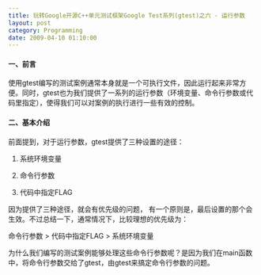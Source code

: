 ```yaml
---
title: 玩转Google开源C++单元测试框架Google Test系列(gtest)之六 - 运行参数
layout: post
category: Programming
date: 2009-04-10 01:10:00
---
```


#### 一、前言

使用gtest编写的测试案例通常本身就是一个可执行文件，因此运行起来非常方便。同时，gtest也为我们提供了一系列的运行参数（环境变量、命令行参数或代码里指定），使得我们可以对案例的执行进行一些有效的控制。

#### 二、基本介绍

前面提到，对于运行参数，gtest提供了三种设置的途径：

1. 系统环境变量

2. 命令行参数

3. 代码中指定FLAG

因为提供了三种途径，就会有优先级的问题， 有一个原则是，最后设置的那个会生效。不过总结一下，通常情况下，比较理想的优先级为：

命令行参数 &gt; 代码中指定FLAG &gt; 系统环境变量

为什么我们编写的测试案例能够处理这些命令行参数呢？是因为我们在main函数中，将命令行参数交给了gtest，由gtest来搞定命令行参数的问题。

<div class="cnblogs_code"><!--

Code highlighting produced by Actipro CodeHighlighter (freeware)

http://www.CodeHighlighter.com/

--><span style="color: #0000ff;">int</span><span style="color: #000000;">&nbsp;_tmain(</span><span style="color: #0000ff;">int</span><span style="color: #000000;">&nbsp;argc,&nbsp;_TCHAR</span><span style="color: #000000;">*</span><span style="color: #000000;">&nbsp;argv[])

{

&nbsp;&nbsp;&nbsp;&nbsp;testing::InitGoogleTest(</span><span style="color: #000000;">&amp;</span><span style="color: #000000;">argc,&nbsp;argv);

&nbsp;&nbsp;&nbsp;&nbsp;</span><span style="color: #0000ff;">return</span><span style="color: #000000;">&nbsp;RUN_ALL_TESTS();

}</span></div>

&nbsp;

这样，我们就拥有了接收和响应gtest命令行参数的能力。如果需要在代码中指定FLAG，可以使用testing::GTEST_FLAG这个宏来设置。比如相对于命令行参数--gtest_output，可以使用testing::GTEST_FLAG(output) = "xml:";来设置。注意到了，不需要加--gtest前缀了。同时，推荐将这句放置InitGoogleTest之前，这样就可以使得对于同样的参数，命令行参数优先级高于代码中指定。

<div class="cnblogs_code"><!--

Code highlighting produced by Actipro CodeHighlighter (freeware)

http://www.CodeHighlighter.com/

--><span style="color: #0000ff;">int</span><span style="color: #000000;">&nbsp;_tmain(</span><span style="color: #0000ff;">int</span><span style="color: #000000;">&nbsp;argc,&nbsp;_TCHAR</span><span style="color: #000000;">*</span><span style="color: #000000;">&nbsp;argv[])

{

&nbsp;&nbsp;&nbsp;&nbsp;testing::GTEST_FLAG(output)&nbsp;</span><span style="color: #000000;">=</span><span style="color: #000000;">&nbsp;</span><span style="color: #800000;">"</span><span style="color: #800000;">xml:</span><span style="color: #800000;">"</span><span style="color: #000000;">;

&nbsp;&nbsp;&nbsp;&nbsp;testing::InitGoogleTest(</span><span style="color: #000000;">&amp;</span><span style="color: #000000;">argc,&nbsp;argv);

&nbsp;&nbsp;&nbsp;&nbsp;</span><span style="color: #0000ff;">return</span><span style="color: #000000;">&nbsp;RUN_ALL_TESTS();

}</span></div>

&nbsp;

最后再来说下第一种设置方式-系统环境变量。如果需要gtest的设置系统环境变量，必须注意的是：

1. 系统环境变量全大写，比如对于--gtest_output，响应的系统环境变量为：GTEST_OUTPUT

2.&nbsp; 有一个命令行参数例外，那就是--gtest_list_tests，它是不接受系统环境变量的。（只是用来罗列测试案例名称）

#### 三、参数列表

了解了上面的内容，我这里就直接将所有命令行参数总结和罗列一下。如果想要获得详细的命令行说明，直接运行你的案例，输入命令行参数：/? 或 --help 或 -help

 1. 测试案例集合

<table width="1019">
     <tr>
         <td style="border: 1px solid #aaaaaa; padding: 5px;">**命令行参数** </td>
         <td style="border: 1px solid #aaaaaa; padding: 5px;"> **说明** </td>
     </tr>
     <tr>
         <td style="border: 1px solid #aaaaaa; padding: 5px;">--gtest_list_tests</td>
         <td style="border: 1px solid #aaaaaa; padding: 5px;">使用这个参数时，将不会执行里面的测试案例，而是输出一个案例的列表。

         </td>
     </tr>
     <tr>
         <td style="border: 1px solid #aaaaaa; padding: 5px;">--gtest_filter</td>
         <td style="border: 1px solid #aaaaaa; padding: 5px;">

对执行的测试案例进行过滤，支持通配符

?&nbsp;&nbsp;&nbsp; 单个字符

*&nbsp;&nbsp;&nbsp; 任意字符

- &nbsp;&nbsp; 排除，如，-a 表示除了a

:&nbsp;&nbsp;&nbsp; 取或，如，a:b 表示a或b

比如下面的例子：

./foo_test 没有指定过滤条件，运行所有案例

         ./foo_test --gtest_filter=* 使用通配符*，表示运行所有案例

         ./foo_test --gtest_filter=FooTest.* 运行所有&#8220;测试案例名称(testcase_name)&#8221;为FooTest的案例

         ./foo_test --gtest_filter=*Null*:*Constructor* 运行所有&#8220;测试案例名称(testcase_name)&#8221;或&#8220;测试名称(test_name)&#8221;包含Null或Constructor的案例。

         ./foo_test --gtest_filter=-*DeathTest.* 运行所有非死亡测试案例。

         ./foo_test --gtest_filter=FooTest.*-FooTest.Bar 运行所有&#8220;测试案例名称(testcase_name)&#8221;为FooTest的案例，但是除了FooTest.Bar这个案例

         </td>
     </tr>
     <tr>
         <td style="border: 1px solid #aaaaaa; padding: 5px;">--gtest_also_run_disabled_tests</td>
         <td style="border: 1px solid #aaaaaa; padding: 5px;">

执行案例时，同时也执行被置为无效的测试案例。关于设置测试案例无效的方法为：

在测试案例名称或测试名称中添加<a name="Temporarily_Disabling_Tests">DISABLED前缀，比如：</a>

         <div class="cnblogs_code"><!--

         Code highlighting produced by Actipro CodeHighlighter (freeware)

         http://www.CodeHighlighter.com/

         --><span style="color: #008000;">//</span><span style="color: #008000;">&nbsp;Tests&nbsp;that&nbsp;Foo&nbsp;does&nbsp;Abc.</span><span style="color: #008000;">

         </span><span style="color: #000000;">TEST(FooTest,&nbsp;DISABLED_DoesAbc)&nbsp;{&nbsp;![](http://www.cnblogs.com/Images/dot.gif)&nbsp;}

         </span><span style="color: #0000ff;">class</span><span style="color: #000000;">&nbsp;DISABLED_BarTest&nbsp;:&nbsp;</span><span style="color: #0000ff;">public</span><span style="color: #000000;">&nbsp;testing::Test&nbsp;{&nbsp;![](http://www.cnblogs.com/Images/dot.gif)&nbsp;};

         </span><span style="color: #008000;">//</span><span style="color: #008000;">&nbsp;Tests&nbsp;that&nbsp;Bar&nbsp;does&nbsp;Xyz.</span><span style="color: #008000;">

         </span><span style="color: #000000;">TEST_F(DISABLED_BarTest,&nbsp;DoesXyz)&nbsp;{&nbsp;![](http://www.cnblogs.com/Images/dot.gif)&nbsp;}</span></div>
         </td>
     </tr>
     <tr>
         <td style="border: 1px solid #aaaaaa; padding: 5px;">--gtest_repeat=[COUNT]</td>
         <td style="border: 1px solid #aaaaaa; padding: 5px;">

设置案例重复运行次数，非常棒的功能！比如：

--gtest_repeat=1000 &nbsp;&nbsp; &nbsp; 重复执行1000次，即使中途出现错误。

         --gtest_repeat=-1 &nbsp;&nbsp;&nbsp;&nbsp;&nbsp;&nbsp;&nbsp;&nbsp; 无限次数执行。。。。

         --gtest_repeat=1000 --gtest_break_on_failure &nbsp;&nbsp;&nbsp; 重复执行1000次，并且在第一个错误发生时立即停止。这个功能对调试非常有用。

         --gtest_repeat=1000 --gtest_filter=FooBar &nbsp;&nbsp;&nbsp; 重复执行1000次测试案例名称为FooBar的案例。

         </td>
     </tr>
</table>

&nbsp;

2. 测试案例输出

<table width="1019">
     <tr>
         <td style="border: 1px solid #aaaaaa; padding: 5px;">**命令行参数** </td>
         <td style="border: 1px solid #aaaaaa; padding: 5px;"> **说明** </td>
     </tr>
     <tr>
         <td style="border: 1px solid #aaaaaa; padding: 5px;">--gtest_color=(yes|no|auto)</td>
         <td style="border: 1px solid #aaaaaa; padding: 5px;">输出命令行时是否使用一些五颜六色的颜色。默认是auto。

         </td>
     </tr>
     <tr>
         <td style="border: 1px solid #aaaaaa; padding: 5px;">--gtest_print_time</td>
         <td style="border: 1px solid #aaaaaa; padding: 5px;">输出命令行时是否打印每个测试案例的执行时间。默认是不打印的。

         </td>
     </tr>
     <tr>
         <td style="border: 1px solid #aaaaaa; padding: 5px;">--gtest_output=xml[:DIRECTORY_PATH\|:FILE_PATH]</td>
         <td style="border: 1px solid #aaaaaa; padding: 5px;">

将测试结果输出到一个xml中。

1.--gtest_output=xml: &nbsp;&nbsp; 不指定输出路径时，默认为案例当前路径。

2.--gtest_output=xml:d:\ 指定输出到某个目录 

3.--gtest_output=xml:d:\foo.xml 指定输出到d:\foo.xml

如果不是指定了特定的文件路径，gtest每次输出的报告不会覆盖，而会以数字后缀的方式创建。xml的输出内容后面介绍吧。 

         </td>
     </tr>
</table>

&nbsp;

3. 对案例的异常处理

<table width="1019">
     <tr>
         <td style="border: 1px solid #aaaaaa; padding: 5px;">**命令行参数** </td>
         <td style="border: 1px solid #aaaaaa; padding: 5px;"> **说明** </td>
     </tr>
     <tr>
         <td style="border: 1px solid #aaaaaa; padding: 5px;">--gtest_break_on_failure</td>
         <td style="border: 1px solid #aaaaaa; padding: 5px;">调试模式下，当案例失败时停止，方便调试

         </td>
     </tr>
     <tr>
         <td style="border: 1px solid #aaaaaa; padding: 5px;">--gtest_throw_on_failure</td>
         <td style="border: 1px solid #aaaaaa; padding: 5px;">当案例失败时以C++异常的方式抛出

         </td>
     </tr>
     <tr>
         <td style="border: 1px solid #aaaaaa; padding: 5px;">--gtest_catch_exceptions</td>
         <td style="border: 1px solid #aaaaaa; padding: 5px;">

是否捕捉异常。gtest默认是不捕捉异常的，因此假如你的测试案例抛了一个异常，很可能会弹出一个对话框，这非常的不友好，同时也阻碍了测试案例的运行。如果想不弹这个框，可以通过设置这个参数来实现。如将--gtest_catch_exceptions设置为一个非零的数。

注意：这个参数只在Windows下有效。

</td>
     </tr>
</table>

#### 四、XML报告输出格式
<div class="cnblogs_code"><!--

Code highlighting produced by Actipro CodeHighlighter (freeware)
http://www.CodeHighlighter.com/

--><span style="color: #0000ff;">&lt;?</span><span style="color: #ff00ff;">xml&nbsp;version="1.0"&nbsp;encoding="UTF-8"</span><span style="color: #0000ff;">?&gt;</span><span style="color: #000000;">
</span><span style="color: #0000ff;">&lt;</span><span style="color: #800000;">testsuites&nbsp;</span><span style="color: #ff0000;">tests</span><span style="color: #0000ff;">="3"</span><span style="color: #ff0000;">&nbsp;failures</span><span style="color: #0000ff;">="1"</span><span style="color: #ff0000;">&nbsp;errors</span><span style="color: #0000ff;">="0"</span><span style="color: #ff0000;">&nbsp;time</span><span style="color: #0000ff;">="35"</span><span style="color: #ff0000;">&nbsp;name</span><span style="color: #0000ff;">="AllTests"</span><span style="color: #0000ff;">&gt;</span><span style="color: #000000;">
&nbsp;&nbsp;</span><span style="color: #0000ff;">&lt;</span><span style="color: #800000;">testsuite&nbsp;</span><span style="color: #ff0000;">name</span><span style="color: #0000ff;">="MathTest"</span><span style="color: #ff0000;">&nbsp;tests</span><span style="color: #0000ff;">="2"</span><span style="color: #ff0000;">&nbsp;failures</span><span style="color: #0000ff;">="1"</span><span style="color: #ff0000;">*&nbsp;errors</span><span style="color: #0000ff;">="0"</span><span style="color: #ff0000;">&nbsp;time</span><span style="color: #0000ff;">="15"</span><span style="color: #0000ff;">&gt;</span><span style="color: #000000;">
&nbsp;&nbsp;&nbsp;&nbsp;</span><span style="color: #0000ff;">&lt;</span><span style="color: #800000;">testcase&nbsp;</span><span style="color: #ff0000;">name</span><span style="color: #0000ff;">="Addition"</span><span style="color: #ff0000;">&nbsp;status</span><span style="color: #0000ff;">="run"</span><span style="color: #ff0000;">&nbsp;time</span><span style="color: #0000ff;">="7"</span><span style="color: #ff0000;">&nbsp;classname</span><span style="color: #0000ff;">=""</span><span style="color: #0000ff;">&gt;</span><span style="color: #000000;">
&nbsp;&nbsp;&nbsp;&nbsp;&nbsp;&nbsp;</span><span style="color: #0000ff;">&lt;</span><span style="color: #800000;">failure&nbsp;</span><span style="color: #ff0000;">message</span><span style="color: #0000ff;">="Value&nbsp;of:&nbsp;add(1,&nbsp;1)
&nbsp;Actual:&nbsp;3
Expected:&nbsp;2"</span><span style="color: #ff0000;">&nbsp;type</span><span style="color: #0000ff;">=""</span><span style="color: #0000ff;">/&gt;</span><span style="color: #000000;">
&nbsp;&nbsp;&nbsp;&nbsp;&nbsp;&nbsp;</span><span style="color: #0000ff;">&lt;</span><span style="color: #800000;">failure&nbsp;</span><span style="color: #ff0000;">message</span><span style="color: #0000ff;">="Value&nbsp;of:&nbsp;add(1,&nbsp;-1)
&nbsp;Actual:&nbsp;1
Expected:&nbsp;0"</span><span style="color: #ff0000;">&nbsp;type</span><span style="color: #0000ff;">=""</span><span style="color: #0000ff;">/&gt;</span><span style="color: #000000;">
&nbsp;&nbsp;&nbsp;&nbsp;</span><span style="color: #0000ff;">&lt;/</span><span style="color: #800000;">testcase</span><span style="color: #0000ff;">&gt;</span><span style="color: #000000;">
&nbsp;&nbsp;&nbsp;&nbsp;</span><span style="color: #0000ff;">&lt;</span><span style="color: #800000;">testcase&nbsp;</span><span style="color: #ff0000;">name</span><span style="color: #0000ff;">="Subtraction"</span><span style="color: #ff0000;">&nbsp;status</span><span style="color: #0000ff;">="run"</span><span style="color: #ff0000;">&nbsp;time</span><span style="color: #0000ff;">="5"</span><span style="color: #ff0000;">&nbsp;classname</span><span style="color: #0000ff;">=""</span><span style="color: #0000ff;">&gt;</span><span style="color: #000000;">
&nbsp;&nbsp;&nbsp;&nbsp;</span><span style="color: #0000ff;">&lt;/</span><span style="color: #800000;">testcase</span><span style="color: #0000ff;">&gt;</span><span style="color: #000000;">
&nbsp;&nbsp;</span><span style="color: #0000ff;">&lt;/</span><span style="color: #800000;">testsuite</span><span style="color: #0000ff;">&gt;</span><span style="color: #000000;">
&nbsp;&nbsp;</span><span style="color: #0000ff;">&lt;</span><span style="color: #800000;">testsuite&nbsp;</span><span style="color: #ff0000;">name</span><span style="color: #0000ff;">="LogicTest"</span><span style="color: #ff0000;">&nbsp;tests</span><span style="color: #0000ff;">="1"</span><span style="color: #ff0000;">&nbsp;failures</span><span style="color: #0000ff;">="0"</span><span style="color: #ff0000;">&nbsp;errors</span><span style="color: #0000ff;">="0"</span><span style="color: #ff0000;">&nbsp;time</span><span style="color: #0000ff;">="5"</span><span style="color: #0000ff;">&gt;</span><span style="color: #000000;">
&nbsp;&nbsp;&nbsp;&nbsp;</span><span style="color: #0000ff;">&lt;</span><span style="color: #800000;">testcase&nbsp;</span><span style="color: #ff0000;">name</span><span style="color: #0000ff;">="NonContradiction"</span><span style="color: #ff0000;">&nbsp;status</span><span style="color: #0000ff;">="run"</span><span style="color: #ff0000;">&nbsp;time</span><span style="color: #0000ff;">="5"</span><span style="color: #ff0000;">&nbsp;classname</span><span style="color: #0000ff;">=""</span><span style="color: #0000ff;">&gt;</span><span style="color: #000000;">
&nbsp;&nbsp;&nbsp;&nbsp;</span><span style="color: #0000ff;">&lt;/</span><span style="color: #800000;">testcase</span><span style="color: #0000ff;">&gt;</span><span style="color: #000000;">
&nbsp;&nbsp;</span><span style="color: #0000ff;">&lt;/</span><span style="color: #800000;">testsuite</span><span style="color: #0000ff;">&gt;</span><span style="color: #000000;">
</span><span style="color: #0000ff;">&lt;/</span><span style="color: #800000;">testsuites</span><span style="color: #0000ff;">&gt;</span></div>

从报告里可以看出，我们之前在TEST等宏中定义的测试案例名称(testcase_name)在xml测试报告中其实是一个testsuite name，而宏中的测试名称(test_name)在xml测试报告中是一个testcase name，概念上似乎有点混淆，就看你怎么看吧。

 当检查点通过时，不会输出任何检查点的信息。当检查点失败时，会有详细的失败信息输出来failure节点。

在我使用过程中发现一个问题，当我同时设置了--gtest_filter参数时，输出的xml报告中还是会包含所有测试案例的信息，只不过那些不被执行的测试案例的status值为&#8220;notrun&#8221;。而我之前认为的输出的xml报告应该只包含我需要运行的测试案例的信息。不知是否可提供一个只输出需要执行的测试案例的xml报告。因为当我需要在1000个案例中执行其中1个案例时，在报告中很难找到我运行的那个案例，虽然可以查找，但还是很麻烦。

#### 五、总结 

本篇主要介绍了gtest案例执行时提供的一些参数的使用方法，这些参数都非常有用。在实际编写gtest测试案例时肯定会需要用到的时候。至少我现在比较常用的就是：

1. --gtest_filter

2. --gtest_output=xml[:DIRECTORY_PATH\|:FILE_PATH]

3. --gtest_catch_exceptions 

最后再总结一下我使用过程中遇到的几个问题:

1. 同时使用--gtest_filter和--gtest_output=xml:时，在xml测试报告中能否只包含过滤后的测试案例的信息。

2. 有时，我在代码中设置 testing::GTEST_FLAG(catch_exceptions) = 1和我在命令行中使用--gtest_catch_exceptions结果稍有不同，在代码中设置FLAG方式有时候捕捉不了某些异常，但是通过命令行参数的方式一般都不会有问题。这是我曾经遇到过的一个问题，最后我的处理办法是既在代码中设置FLAG，又在命令行参数中传入--gtest_catch_exceptions。不知道是gtest在catch_exceptions方面不够稳定，还是我自己测试案例的问题。

系列链接：
  
[1.玩转Google开源C++单元测试框架Google Test系列(gtest)之一 - 初识gtest](http://www.cnblogs.com/coderzh/archive/2009/03/31/1426758.html)
  
[2.玩转Google开源C++单元测试框架Google Test系列(gtest)之二 - 断言](http://www.cnblogs.com/coderzh/archive/2009/04/06/1430364.html)
  
[3.玩转Google开源C++单元测试框架Google Test系列(gtest)之三 - 事件机制](http://www.cnblogs.com/coderzh/archive/2009/04/06/1430396.html)
  
[4.玩转Google开源C++单元测试框架Google Test系列(gtest)之四 - 参数化](http://www.cnblogs.com/coderzh/archive/2009/04/08/1431297.html) 
  
[5.玩转Google开源C++单元测试框架Google Test系列(gtest)之五 - 死亡测试](http://www.cnblogs.com/coderzh/archive/2009/04/08/1432043.html) 
  
[6.玩转Google开源C++单元测试框架Google Test系列(gtest)之六 - 运行参数](http://www.cnblogs.com/coderzh/archive/2009/04/10/1432789.html) 
  
[7.玩转Google开源C++单元测试框架Google Test系列(gtest)之七 - 深入解析gtest](http://www.cnblogs.com/coderzh/archive/2009/04/11/1433744.html)

 [8.玩转Google开源C++单元测试框架Google Test系列(gtest)之八 - 打造自己的单元测试框架](http://www.cnblogs.com/coderzh/archive/2009/04/12/1434155.html)

&nbsp;
